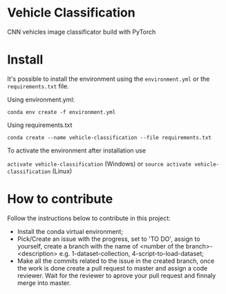 # Vehicle Classification
CNN vehicles image classificator build with PyTorch

# Install

It's possible to install the environment using the `environment.yml` or the `requirements.txt` file.

Using environment.yml:

`conda env create -f environment.yml`

Using requirements.txt

`conda create --name vehicle-classification --file requirements.txt`

To activate the environment after installation use

`activate vehicle-classification` (Windows) or `source activate vehicle-classification` (Linux)


# How to contribute
Follow the instructions below to contribute in this project:
- Install the conda virtual environment;
- Pick/Create an issue with the progress, set to 'TO DO', assign to yourself, create a branch with the name of \<number of the branch\>-\<description\> e.g. 1-dataset-collection, 4-script-to-load-dataset;
- Make all the commits related to the issue in the created branch, once the work is done create a pull request to master and assign a code reviewer. Wait for the reviewer to aprove your pull request and finnaly merge into master. 
